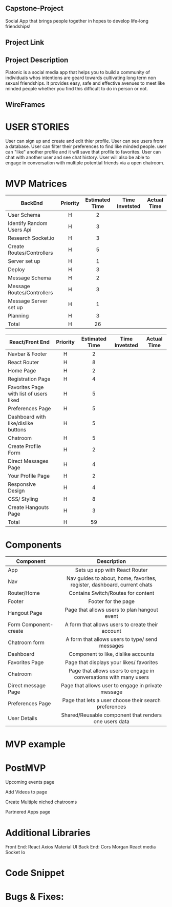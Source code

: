 ## Capstone-Project

Social App that brings people together in hopes to develop life-long friendships!

## Project Link



## Project Description

Platonic is a social media app that helps you to build a community of individuals whos intentions are geard towards cultivating long term non sexual friendships. It provides easy, safe and effective avenues to meet like minded people whether you find this difficult to do in person or not. 

## WireFrames


# USER STORIES

User can sign up and create and edit thier profile. User can see users from a database. User can filter their preferences to find like minded people. user can "like" another profile and it will save that profile to favorites. User can chat with another user and see chat history. User will also be able to engage in conversation with multiple potential friends via a open chatroom. 

# MVP Matrices

| BackEnd                            | Priority | Estimated Time | Time Invetsted | Actual Time |
| ---------------------------------- | :------: | :------------: | :------------: | :---------: |
| User Schema                        |    H     |       2        |                |             |
| Identify Random Users Api          |    H     |       3        |                |             |
| Research   Socket.io               |    H     |       3        |                |             |
| Create Routes/Controllers          |    H     |       5        |                |             |
| Server set up                      |    H     |       1        |                |             |
| Deploy                             |    H     |       3        |                |             |
| Message Schema                     |    H     |       2        |                |             |
| Message Routes/Controllers         |    H     |       3        |                |             |
| Message Server set up              |    H     |       1        |                |             |
| Planning                           |    H     |       3        |                |             |
| Total                              |    H     |       26       |                |             |

| React/Front End                               | Priority | Estimated Time | Time Invetsted | Actual Time |
| --------------------------------------------- | :------: | :------------: | :------------: | :---------: |
| Navbar & Footer                               |    H     |       2        |                |             |
| React Router                                  |    H     |       8        |                |             |
| Home Page                                     |    H     |       2        |                |             |
| Registration Page                             |    H     |       4        |                |             |
| Favorites Page with list of users liked       |    H     |       5        |                |             |
| Preferences Page                              |    H     |       5        |                |             |
| Dashboard with like/dislike buttons           |    H     |       5        |                |             |
| Chatroom                                      |    H     |       5        |                |             |
| Create Profile Form                           |    H     |       2        |                |             |
| Direct Messages Page                          |    H     |       4        |                |             |
| Your Profile Page                             |    H     |       2        |                |             |
| Responsive Design                             |    H     |       4        |                |             |
| CSS/ Styling                                  |    H     |       8        |                |             |
| Create Hangouts Page                          |    H     |       3        |                |             |
| Total                                         |    H     |       59       |                |             |

# Components

| Component              |                               Description                                |
| ---------------------- | :----------------------------------------------------------------------: |
| App                    |                      Sets up app with React Router                       |
| Nav                    | Nav guides to about, home, favorites, register, dashboard, current chats |
| Router/Home            |                    Contains Switch/Routes for content                    |
| Footer                 |                           Footer for the page                            |
| Hangout Page           |        Page that allows users to plan hangout event                      |
| Form Component-create  |             A form that allows users to create their account             |
| Chatroom form          |             A form that allows users to type/ send messages              |
| Dashboard              |                   Component to like, dislike accounts                    |
| Favorites Page         |                 Page that displays your likes/ favorites                 |
| Chatroom               |   Page that allows users to engage in conversations with many users      |
| Direct message Page    |                Page that allows user to engage in private message        |
| Preferences Page       |          Page that lets a user choose their search preferences           |
| User Details           |          Shared/Reusable component that renders one users data           |

# MVP example

# PostMVP

Upcoming events page

Add Videos to page

Create Multiple niched chatrooms

Partnered Apps page


# Additional Libraries

Front End:
React 
Axios
Material UI
Back End:
Cors
Morgan
React media
Socket Io
# Code Snippet

# Bugs & Fixes:
